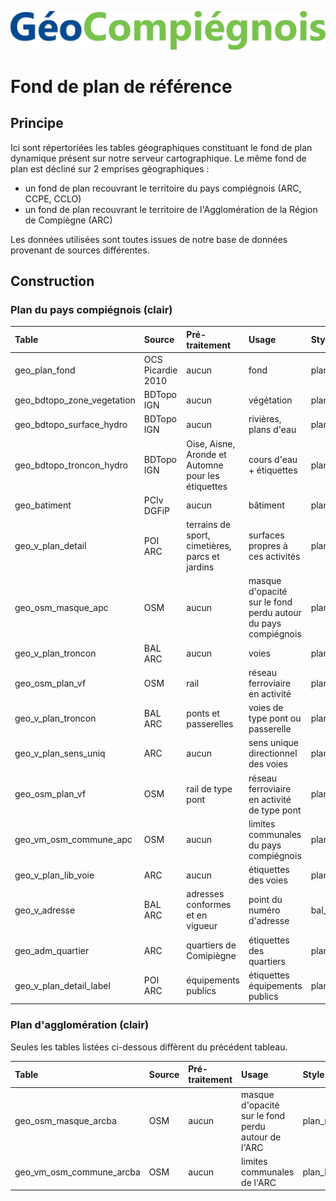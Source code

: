 ![picto](/doc/img/geocompiegnois_2020.png)

# Fond de plan de référence

## Principe

Ici sont répertoriées les tables géographiques constituant le fond de plan dynamique présent sur notre serveur cartographique.
Le même fond de plan est décliné sur 2 emprises géographiques :
- un fond de plan recouvrant le territoire du pays compiégnois (ARC, CCPE, CCLO)
- un fond de plan recouvrant le territoire de l'Agglomération de la Région de Compiègne (ARC)

Les données utilisées sont toutes issues de notre base de données provenant de sources différentes.

## Construction

### Plan du pays compiégnois (clair)

|Table | Source | Pré-traitement | Usage | Style
|:---|:---|:---|:---|:---|
|geo_plan_fond|OCS Picardie 2010|aucun|fond|plan_light_fond_simplifie.sld|
|geo_bdtopo_zone_vegetation|BDTopo IGN|aucun|végétation|plan_light_vegetation.sld|
|geo_bdtopo_surface_hydro|BDTopo IGN|aucun|rivières, plans d'eau|plan_light_hydro_surf.sld|
|geo_bdtopo_troncon_hydro|BDTopo IGN|Oise, Aisne, Aronde et Automne pour les étiquettes|cours d'eau + étiquettes|plan_light_hydro_lin.sld|
|geo_batiment|PCIv DGFiP|aucun|bâtiment|plan_light_bati.sld|
|geo_v_plan_detail|POI ARC|terrains de sport, cimetières, parcs et jardins|surfaces propres à ces activités|plan_light_detail.sld|
|geo_osm_masque_apc|OSM|aucun|masque d'opacité sur le fond perdu autour du pays compiégnois|plan_masque.sld|
|geo_v_plan_troncon|BAL ARC|aucun|voies|plan_light_troncon.sld|
|geo_osm_plan_vf|OSM|rail|réseau ferroviaire en activité|plan_light_voie_ferree.sld|
|geo_v_plan_troncon|BAL ARC|ponts et passerelles|voies de type pont ou passerelle|plan_light_troncon_pont.sld|
|geo_v_plan_sens_uniq|ARC|aucun|sens unique directionnel des voies|plan_sens_unique.sld|
|geo_osm_plan_vf|OSM|rail de type pont|réseau ferroviaire en activité de type pont|plan_light_voie_ferree_pont.sld|
|geo_vm_osm_commune_apc|OSM|aucun|limites communales du pays compiégnois|plan_limite_communale.sld|
|geo_v_plan_lib_voie|ARC|aucun|étiquettes des voies|plan_light_voies_label.sld|
|geo_v_adresse|BAL ARC|adresses conformes et en vigueur|point du numéro d'adresse|bal_geo_v_adresse.sld|
|geo_adm_quartier|ARC|quartiers de Comipiègne|étiquettes des quartiers|plan_quartier_label.sld|
|geo_v_plan_detail_label|POI ARC|équipements publics|étiquettes équipements publics|plan_light_detail_label.sld|

### Plan d'agglomération (clair)

Seules les tables listées ci-dessous diffèrent du précédent tableau.

|Table | Source | Pré-traitement | Usage | Style
|:---|:---|:---|:---|:---|
|geo_osm_masque_arcba|OSM|aucun|masque d'opacité sur le fond perdu autour de l'ARC|plan_masque.sld|
|geo_vm_osm_commune_arcba|OSM|aucun|limites communales de l'ARC|plan_limite_communale.sld|
